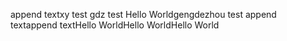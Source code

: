 append textxy test
gdz test
Hello Worldgengdezhou test
append textappend textHello WorldHello WorldHello World

